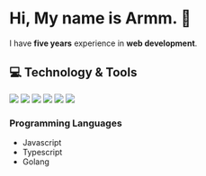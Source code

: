 
# Hi, My name is Armm. 🐻

I have **five years** experience in **web development**.

## 💻 Technology & Tools
![](https://img.shields.io/badge/OS-MacOS-informational?style=flat-square&logo=Apple&color=f8f8f8)
![](https://img.shields.io/badge/Code-JS-informational?style=flat-square&logo=Javascript&logoColor=F7DF1E&color=F7DF1E)
![](https://img.shields.io/badge/Code-TS-informational?style=flat-square&logo=Typescript&logoColor=#007acc&color=#007acc)
![](https://img.shields.io/badge/Frontend-React-informational?style=flat-square&logo=react&logoColor=61DAFB&color=61DAFB)
![](https://img.shields.io/badge/Frontend-Redux-informational?style=flat-square&logo=redux&logoColor=764ABC&color=764ABC)
![](https://img.shields.io/badge/Editor-VSC-informational?style=flat-square&color=007ACC)


### Programming Languages

- Javascript
- Typescript
- Golang

<!--
**armspkt/armspkt** is a ✨ _special_ ✨ repository because its `README.md` (this file) appears on your GitHub profile.

Here are some ideas to get you started:

- 🔭 I’m currently working on ...
- 🌱 I’m currently learning ...
- 👯 I’m looking to collaborate on ...
- 🤔 I’m looking for help with ...
- 💬 Ask me about ...
- 📫 How to reach me: ...
- 😄 Pronouns: ...
- ⚡ Fun fact: ...
-->
